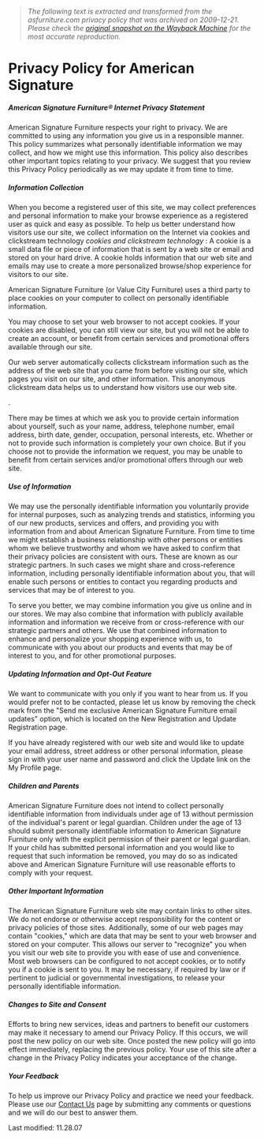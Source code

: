 > *The following text is extracted and transformed from the asfurniture.com privacy policy that was archived on 2009-12-21. Please check the [original snapshot on the Wayback Machine](https://web.archive.org/web/20091221015131id_/http%3A//www.asfurniture.com/webapp/wcs/stores/servlet/PrivacyPolicyView%3FstoreId%3D10101%26catalogId%3D10154%26langId%3D-1) for the most accurate reproduction.*

# Privacy Policy for American Signature

##### American Signature Furniture® Internet Privacy Statement

American Signature Furniture respects your right to privacy. We are committed to using any information you give us in a responsible manner. This policy summarizes what personally identifiable information we may collect, and how we might use this information. This policy also describes other important topics relating to your privacy. We suggest that you review this Privacy Policy periodically as we may update it from time to time.

##### Information Collection

When you become a registered user of this site, we may collect preferences and personal information to make your browse experience as a registered user as quick and easy as possible. To help us better understand how visitors use our site, we collect information on the Internet via cookies and clickstream technology _cookies and clickstream technology_ : A cookie is a small data file or piece of information that is sent by a web site or email and stored on your hard drive. A cookie holds information that our web site and emails may use to create a more personalized browse/shop experience for visitors to our site.

American Signature Furniture (or Value City Furniture) uses a third party to place cookies on your computer to collect on personally identifiable information.

You may choose to set your web browser to not accept cookies. If your cookies are disabled, you can still view our site, but you will not be able to create an account, or benefit from certain services and promotional offers available through our site.

Our web server automatically collects clickstream information such as the address of the web site that you came from before visiting our site, which pages you visit on our site, and other information. This anonymous clickstream data helps us to understand how visitors use our web site.

.

There may be times at which we ask you to provide certain information about yourself, such as your name, address, telephone number, email address, birth date, gender, occupation, personal interests, etc. Whether or not to provide such information is completely your own choice. But if you choose not to provide the information we request, you may be unable to benefit from certain services and/or promotional offers through our web site. 

##### Use of Information

We may use the personally identifiable information you voluntarily provide for internal purposes, such as analyzing trends and statistics, informing you of our new products, services and offers, and providing you with information from and about American Signature Furniture. From time to time we might establish a business relationship with other persons or entities whom we believe trustworthy and whom we have asked to confirm that their privacy policies are consistent with ours. These are known as our strategic partners. In such cases we might share and cross-reference information, including personally identifiable information about you, that will enable such persons or entities to contact you regarding products and services that may be of interest to you.

To serve you better, we may combine information you give us online and in our stores. We may also combine that information with publicly available information and information we receive from or cross-reference with our strategic partners and others. We use that combined information to enhance and personalize your shopping experience with us, to communicate with you about our products and events that may be of interest to you, and for other promotional purposes. 

##### Updating Information and Opt-Out Feature

We want to communicate with you only if you want to hear from us. If you would prefer not to be contacted, please let us know by removing the check mark from the "Send me exclusive American Signature Furniture email updates" option, which is located on the New Registration and Update Registration page.

If you have already registered with our web site and would like to update your email address, street address or other personal information, please sign in with your user name and password and click the Update link on the My Profile page. 

##### Children and Parents

American Signature Furniture does not intend to collect personally identifiable information from individuals under age of 13 without permission of the individual's parent or legal guardian. Children under the age of 13 should submit personally identifiable information to American Signature Furniture only with the explicit permission of their parent or legal guardian. If your child has submitted personal information and you would like to request that such information be removed, you may do so as indicated above and American Signature Furniture will use reasonable efforts to comply with your request.

##### Other Important Information

The American Signature Furniture web site may contain links to other sites. We do not endorse or otherwise accept responsibility for the content or privacy policies of those sites. Additionally, some of our web pages may contain "cookies," which are data that may be sent to your web browser and stored on your computer. This allows our server to "recognize" you when you visit our web site to provide you with ease of use and convenience. Most web browsers can be configured to not accept cookies, or to notify you if a cookie is sent to you. It may be necessary, if required by law or if pertinent to judicial or governmental investigations, to release your personally identifiable information.

##### Changes to Site and Consent

Efforts to bring new services, ideas and partners to benefit our customers may make it necessary to amend our Privacy Policy. If this occurs, we will post the new policy on our web site. Once posted the new policy will go into effect immediately, replacing the previous policy. Your use of this site after a change in the Privacy Policy indicates your acceptance of the change.

##### Your Feedback

To help us improve our Privacy Policy and practice we need your feedback. Please use our [Contact Us](https://web.archive.org/web/20091221015131id_/http%3A//www.asfurniture.com/webapp/wcs/stores/servlet/ContactUsView?storeId=10101&catalogId=10154&langId=-1) page by submitting any comments or questions and we will do our best to answer them.

Last modified: 11.28.07
